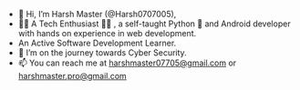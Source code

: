 - 👋 Hi, I’m Harsh Master (@Harsh0707005),
- 👨‍🎓 A Tech Enthusiast 👨‍💻 , a self-taught Python 🐍 and Android developer with hands on experience in web development.
- An Active Software Development Learner.
- 🌱 I’m on the journey towards Cyber Security.
- 📫 You can reach me at harshmaster07705@gmail.com or harshmaster.pro@gmail.com

<!---
Harsh0707005/Harsh0707005 is a ✨ special ✨ repository because its `README.md` (this file) appears on your GitHub profile.
You can click the Preview link to take a look at your changes.
--->
